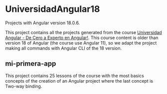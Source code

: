 # UniversidadAngular18

Projects with Angular version 18.0.6.

This project contains all the projects generated from the course [Universidad Angular - De Cero a Experto en Angular!](https://www.udemy.com/course/angular-de-cero-a-experto-angular-2-framework-javascript-html-css/). This course content is older than version 18 of Angular (the course use Angular 11), so we adapt the project making all commands with Angular CLI of the 18 version.

## mi-primera-app

This project contains 25 lessons of the course with the most basics concepts of the creation of an Angular project where the last concept is Two-way binding.